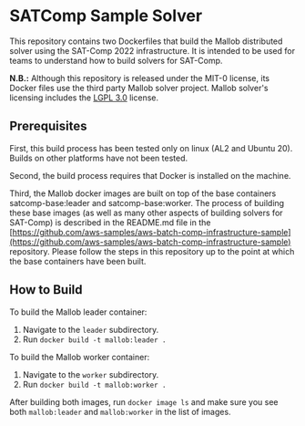# SATComp Sample Solver

This repository contains two Dockerfiles that build the Mallob distributed solver using the SAT-Comp 2022 infrastructure.  It is intended to be used for teams to understand how to build solvers for SAT-Comp.

**N.B.:** Although this repository is released under the MIT-0 license, its Docker files use the third party Mallob solver project. Mallob solver's licensing includes the [LGPL 3.0](https://opensource.org/licenses/lgpl-3.0.html) license.

## Prerequisites

First, this build process has been tested only on linux (AL2 and Ubuntu 20).  Builds on other platforms have not been tested.
 
Second, the build process requires that Docker is installed on the machine.  

Third, the Mallob docker images are built on top of the base containers satcomp-base:leader and satcomp-base:worker.
The process of building these base images (as well as many other aspects of building solvers for SAT-Comp) is described in the README.md file in the [https://github.com/aws-samples/aws-batch-comp-infrastructure-sample](https://github.com/aws-samples/aws-batch-comp-infrastructure-sample) repository. 
Please follow the steps in this repository up to the point at which the base containers have been built.  

## How to Build

To build the Mallob leader container: 

1. Navigate to the `leader` subdirectory.
2. Run `docker build -t mallob:leader .`

To build the Mallob worker container:

1. Navigate to the `worker` subdirectory.
2. Run `docker build -t mallob:worker .`

After building both images, run `docker image ls` and make sure you see both `mallob:leader` and `mallob:worker` in the list of images.
